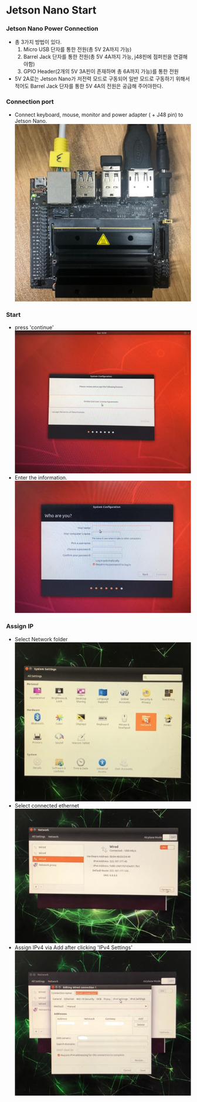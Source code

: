 # Jetson Nano Start

### Jetson Nano Power Connection
- 총 3가지 방법이 있다.
  1. Micro USB 단자를 통한 전원(총 5V 2A까지 가능)
  2. Barrel Jack 단자를 통한 전원(총 5V 4A까지 가능, j48핀에 점퍼핀을 연결해야함)
  3. GPIO Header(2개의 5V 3A핀이 존재하며 총 6A까지 가능)를 통한 전원
- 5V 2A로는 Jetson Nano가 저전력 모드로 구동되어 일반 모드로 구동하기 위해서 적어도 Barrel Jack 단자를 통한 5V 4A의 전원은 공급해 주어야한다.

### Connection port
- Connect keyboard, mouse, monitor and power adapter ( + J48 pin) to Jetson Nano. <br>
![connectionPort](https://github.com/Kim-SuBin/2020_winter_Intern/blob/master/img/connectionPort.jpg)

### Start
- press 'continue' <br>
![JetsonNAnoStart](https://github.com/Kim-SuBin/2020_winter_Intern/blob/master/img/JetsonNanoStart.jpg)
- Enter the information. <br>
![InsertInformation](https://github.com/Kim-SuBin/2020_winter_Intern/blob/master/img/InsertInformation.jpg)

### Assign IP
- Select Network folder <br>
![NetworkDirectory](https://github.com/Kim-SuBin/2020_winter_Intern/blob/master/img/NetworkDirectory.jpg)
- Select connected ethernet <br>
![AddIP](https://github.com/Kim-SuBin/2020_winter_Intern/blob/master/img/AddIP.jpg)
- Assign IPv4 via Add after clicking 'IPv4 Settings' <br>
![AddIPv4](https://github.com/Kim-SuBin/2020_winter_Intern/blob/master/img/AddIPv4.jpg)
